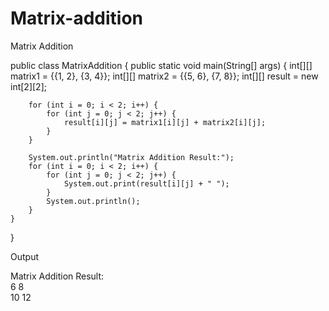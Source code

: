 # Matrix-addition
Matrix Addition

public class MatrixAddition {
    public static void main(String[] args) {
        int[][] matrix1 = {{1, 2}, {3, 4}};
        int[][] matrix2 = {{5, 6}, {7, 8}};
        int[][] result = new int[2][2];

        for (int i = 0; i < 2; i++) {
            for (int j = 0; j < 2; j++) {
                result[i][j] = matrix1[i][j] + matrix2[i][j];
            }
        }

        System.out.println("Matrix Addition Result:");
        for (int i = 0; i < 2; i++) {
            for (int j = 0; j < 2; j++) {
                System.out.print(result[i][j] + " ");
            }
            System.out.println();
        }
    }
}

Output

Matrix Addition Result:  
6 8  
10 12
